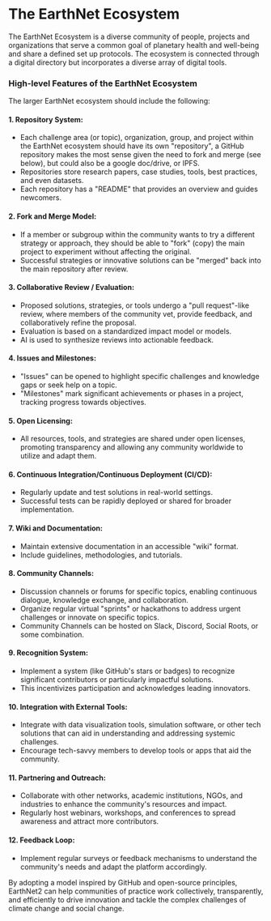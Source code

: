 # The EarthNet Ecosystem

The EarthNet Ecosystem is a diverse community of people, projects and organizations that serve a common goal of planetary health and well-being and share a defined set up protocols. The ecosystem is connected through a digital directory but incorporates a diverse array of digital tools.

### High-level Features of the EarthNet Ecosystem

The larger EarthNet ecosystem should include the following: 

#### 1. Repository System: 
- Each challenge area (or topic), organization, group, and project within the EarthNet ecosystem should have its own "repository", a GitHub repository makes the most sense given the need to fork and merge (see below), but could also be a google doc/drive, or IPFS.
- Repositories store research papers, case studies, tools, best practices, and even datasets.
- Each repository has a "README" that provides an overview and guides newcomers.

#### 2. Fork and Merge Model:
- If a member or subgroup within the community wants to try a different strategy or approach, they should be able to "fork" (copy) the main project to experiment without affecting the original.
- Successful strategies or innovative solutions can be "merged" back into the main repository after review.

#### 3. Collaborative Review / Evaluation:
- Proposed solutions, strategies, or tools undergo a "pull request"-like review, where members of the community vet, provide feedback, and collaboratively refine the proposal.
- Evaluation is based on a standardized impact model or models.
- AI is used to synthesize reviews into actionable feedback.

#### 4. Issues and Milestones:
- "Issues" can be opened to highlight specific challenges and knowledge gaps or seek help on a topic.
- "Milestones" mark significant achievements or phases in a project, tracking progress towards objectives.

#### 5. Open Licensing:
- All resources, tools, and strategies are shared under open licenses, promoting transparency and allowing any community worldwide to utilize and adapt them.

#### 6. Continuous Integration/Continuous Deployment (CI/CD):
- Regularly update and test solutions in real-world settings.
- Successful tests can be rapidly deployed or shared for broader implementation.

#### 7. Wiki and Documentation:
- Maintain extensive documentation in an accessible "wiki" format.
- Include guidelines, methodologies, and tutorials.

#### 8. Community Channels:
- Discussion channels or forums for specific topics, enabling continuous dialogue, knowledge exchange, and collaboration.
- Organize regular virtual "sprints" or hackathons to address urgent challenges or innovate on specific topics.
- Community Channels can be hosted on Slack, Discord, Social Roots, or some combination.

#### 9. Recognition System:
- Implement a system (like GitHub's stars or badges) to recognize significant contributors or particularly impactful solutions.
- This incentivizes participation and acknowledges leading innovators.

#### 10. Integration with External Tools:
- Integrate with data visualization tools, simulation software, or other tech solutions that can aid in understanding and addressing systemic challenges.
- Encourage tech-savvy members to develop tools or apps that aid the community.

#### 11. Partnering and Outreach:
- Collaborate with other networks, academic institutions, NGOs, and industries to enhance the community's resources and impact.
- Regularly host webinars, workshops, and conferences to spread awareness and attract more contributors.

#### 12. Feedback Loop:
- Implement regular surveys or feedback mechanisms to understand the community's needs and adapt the platform accordingly.

By adopting a model inspired by GitHub and open-source principles, EarthNet2 can help communities of practice work collectively, transparently, and efficiently to drive innovation and tackle the complex challenges of climate change and social change.

